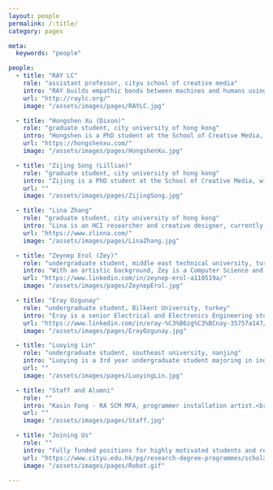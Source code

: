 ```yaml
---
layout: people
permalink: /:title/
category: pages

meta:
  keywords: "people"

people:
  - title: "RAY LC"
    role: "assistant professor, cityu school of creative media"
    intro: "RAY builds empathic bonds between machines and humans using spatial interactions, uniting expertise in HCI, new media, and narratives. Exhibits: Elektra, NYSCI, Ars Electronica, NeON, New Museum, NY Short Documentary Film Festival, JCCAC, Osage. Awards: Japan Society for Promotion of Science, NSF, NIH, Imagine Cup, Verizon, Adobe Design Award, Davis Peace Foundation, NY Foundation for the Arts, HKADC."
    url: "http://raylc.org/"
    image: "/assets/images/pages/RAYLC.jpg"

  - title: "Hongshen Xu (Dixon)"
    role: "graduate student, city university of hong kong"
    intro: "Hongshen is a PhD student at the School of Creative Media, previously earning his Masters in Game Science and Design at Northeastern University, where he studied moral dilemma in interactions with Non-Playable Characters stereotyped in various roles. He's also an avid online gamer and competitor."
    url: "https://hongshenxu.com/"
    image: "/assets/images/pages/HongshenXu.jpg"

  - title: "Zijing Song (Lillian)"
    role: "graduate student, city university of hong kong"
    intro: "Zijing is a PhD student at the School of Creative Media, with a Masters in Curatorial Art and Media. She is working on narrative design for climate action strategy. She has a background in media production and sociology, obtaining her Masters in Society, Culture and Media at University of Leeds. She's into polaroid photography and exotic plants."
    url: ""
    image: "/assets/images/pages/ZijingSong.jpg"

  - title: "Lina Zhang"
    role: "graduate student, city university of hong kong"
    intro: "Lina is an HCI researcher and creative designer, currently a PhD candidate at the School of Creative Media. She holds a masters in Integrated Digital Media from New York University. Her interests are in haptic robotics, tangible media, and design of intelligent interfaces. She also participates in the Japanese sword play of Kendo."
    url: "https://www.zlinna.com/"
    image: "/assets/images/pages/LinaZhang.jpg"

  - title: "Zeynep Erol (Zey)"
    role: "undergraduate student, middle east technical university, turkey"
    intro: "With an artistic background, Zey is a Computer Science and Engineering student at METU, Turkey. She is currently a deep learning research intern at HKUST, Hong Kong, and working on creative AI-based projects at CityU. She is interested in filmmaking, generative art, and experimental media. Zey also enjoys social latin dancing."
    url: "https://www.linkedin.com/in/zeynep-erol-a110519a/"
    image: "/assets/images/pages/ZeynepErol.jpg"

  - title: "Eray Ozgunay"
    role: "undergraduate student, Bilkent University, turkey"
    intro: "Eray is a senior Electrical and Electronics Engineering student at Bilkent University. He is interested in applying engineering and related fields to computational creativity. He is a generative art enthusiast and emerging artist, working with machine learning techniques like tSNE and GANs to provide holistic perceptions of sound, image, and text data."
    url: "https://www.linkedin.com/in/eray-%C3%B6zg%C3%BCnay-35757a147/"
    image: "/assets/images/pages/ErayOzgunay.jpg"

  - title: "Luoying Lin"
    role: "undergraduate student, southeast university, nanjing"
    intro: "Luoying is a 3rd year undergraduate student majoring in industrial design. She believes in perceiving the world by empathizing with unfamiliar groups in depth, building a habit of perspective-taking. She is particularly interested in shader languages, 3D modeling, and interactive installation. She also makes cute animal animations."
    url: ""
    image: "/assets/images/pages/LuoyingLin.jpg"

  - title: "Staff and Alumni"
    role: ""
    intro: "Kasin Fong - RA SCM MFA, programmer installation artist.<br>Anthon Zhang - RA SCM CS, programmer machine learning.<br>Marco Lok - RA SCM BSC, designer installation artist.<br><br>(alum) Suifang Zhou - Masters student, now Northeastern HCI."
    url: ""
    image: "/assets/images/pages/Staff.jpg"

  - title: "Joining Us"
    role: ""
    intro: "Fully funded positions for highly motivated students and researchers are available. Preference for open communicators across academic-artistic lines in one of: Interaction (HCI, HRI, performance); Creative Tech (XR, 3D, EEG, installation, fashion tech); Computation (ML, CV, robotics); Neuropsych (spatial interaction, implicit learning). Positions are competitive and limited to 1-2 per cycle. Email RAY with CV, and see link below."
    url: "https://www.cityu.edu.hk/pg/research-degree-programmes/scholarships-financial-aid-and-fees"
    image: "/assets/images/pages/Robot.gif"

---
```

<p></p>